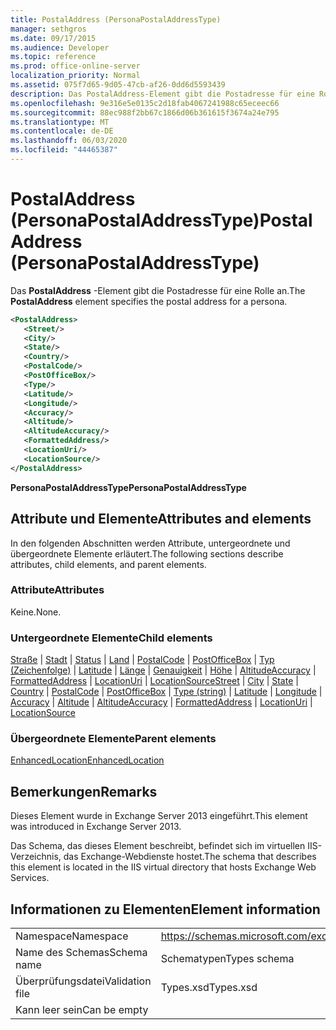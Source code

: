 ```yaml
---
title: PostalAddress (PersonaPostalAddressType)
manager: sethgros
ms.date: 09/17/2015
ms.audience: Developer
ms.topic: reference
ms.prod: office-online-server
localization_priority: Normal
ms.assetid: 075f7d65-9d05-47cb-af26-0dd6d5593439
description: Das PostalAddress-Element gibt die Postadresse für eine Rolle an.
ms.openlocfilehash: 9e316e5e0135c2d18fab4067241988c65eceec66
ms.sourcegitcommit: 88ec988f2bb67c1866d06b361615f3674a24e795
ms.translationtype: MT
ms.contentlocale: de-DE
ms.lasthandoff: 06/03/2020
ms.locfileid: "44465387"
---
```

# <a name="postaladdress-personapostaladdresstype"></a><span data-ttu-id="06543-103">PostalAddress (PersonaPostalAddressType)</span><span class="sxs-lookup"><span data-stu-id="06543-103">PostalAddress (PersonaPostalAddressType)</span></span>

<span data-ttu-id="06543-104">Das **PostalAddress** -Element gibt die Postadresse für eine Rolle an.</span><span class="sxs-lookup"><span data-stu-id="06543-104">The **PostalAddress** element specifies the postal address for a persona.</span></span> 
  
```XML
<PostalAddress>
   <Street/>
   <City/>
   <State/>
   <Country/>
   <PostalCode/>
   <PostOfficeBox/>
   <Type/>
   <Latitude/>
   <Longitude/>
   <Accuracy/>
   <Altitude/>
   <AltitudeAccuracy/>
   <FormattedAddress/>
   <LocationUri/>
   <LocationSource/>
</PostalAddress>
```

 <span data-ttu-id="06543-105">**PersonaPostalAddressType**</span><span class="sxs-lookup"><span data-stu-id="06543-105">**PersonaPostalAddressType**</span></span>
## <a name="attributes-and-elements"></a><span data-ttu-id="06543-106">Attribute und Elemente</span><span class="sxs-lookup"><span data-stu-id="06543-106">Attributes and elements</span></span>

<span data-ttu-id="06543-107">In den folgenden Abschnitten werden Attribute, untergeordnete und übergeordnete Elemente erläutert.</span><span class="sxs-lookup"><span data-stu-id="06543-107">The following sections describe attributes, child elements, and parent elements.</span></span>
  
### <a name="attributes"></a><span data-ttu-id="06543-108">Attribute</span><span class="sxs-lookup"><span data-stu-id="06543-108">Attributes</span></span>

<span data-ttu-id="06543-109">Keine.</span><span class="sxs-lookup"><span data-stu-id="06543-109">None.</span></span>
  
### <a name="child-elements"></a><span data-ttu-id="06543-110">Untergeordnete Elemente</span><span class="sxs-lookup"><span data-stu-id="06543-110">Child elements</span></span>

<span data-ttu-id="06543-111">[Straße](street.md)  |  [Stadt](city.md)  |  [Status](state-ex15websvcsotherref.md)  |  [Land](country.md)  |  [PostalCode](postalcode.md)  |  [PostOfficeBox](postofficebox.md)  |  [Typ (Zeichenfolge)](type-string.md)  |  [Latitude](latitude.md)  |  [Länge](longitude.md)  |  [Genauigkeit](accuracy.md)  |  [Höhe](altitude.md)  |  [AltitudeAccuracy](altitudeaccuracy.md)  |  [FormattedAddress](formattedaddress.md)  |  [LocationUri](locationuri.md)  |  [LocationSource](locationsource.md)</span><span class="sxs-lookup"><span data-stu-id="06543-111">[Street](street.md) | [City](city.md) | [State](state-ex15websvcsotherref.md) | [Country](country.md) | [PostalCode](postalcode.md) | [PostOfficeBox](postofficebox.md) | [Type (string)](type-string.md) | [Latitude](latitude.md) | [Longitude](longitude.md) | [Accuracy](accuracy.md) | [Altitude](altitude.md) | [AltitudeAccuracy](altitudeaccuracy.md) | [FormattedAddress](formattedaddress.md) | [LocationUri](locationuri.md) | [LocationSource](locationsource.md)</span></span>
  
### <a name="parent-elements"></a><span data-ttu-id="06543-112">Übergeordnete Elemente</span><span class="sxs-lookup"><span data-stu-id="06543-112">Parent elements</span></span>

[<span data-ttu-id="06543-113">EnhancedLocation</span><span class="sxs-lookup"><span data-stu-id="06543-113">EnhancedLocation</span></span>](enhancedlocation.md)
  
## <a name="remarks"></a><span data-ttu-id="06543-114">Bemerkungen</span><span class="sxs-lookup"><span data-stu-id="06543-114">Remarks</span></span>

<span data-ttu-id="06543-115">Dieses Element wurde in Exchange Server 2013 eingeführt.</span><span class="sxs-lookup"><span data-stu-id="06543-115">This element was introduced in Exchange Server 2013.</span></span>
  
<span data-ttu-id="06543-116">Das Schema, das dieses Element beschreibt, befindet sich im virtuellen IIS-Verzeichnis, das Exchange-Webdienste hostet.</span><span class="sxs-lookup"><span data-stu-id="06543-116">The schema that describes this element is located in the IIS virtual directory that hosts Exchange Web Services.</span></span>
  
## <a name="element-information"></a><span data-ttu-id="06543-117">Informationen zu Elementen</span><span class="sxs-lookup"><span data-stu-id="06543-117">Element information</span></span>

|||
|:-----|:-----|
|<span data-ttu-id="06543-118">Namespace</span><span class="sxs-lookup"><span data-stu-id="06543-118">Namespace</span></span>  <br/> |https://schemas.microsoft.com/exchange/services/2006/types  <br/> |
|<span data-ttu-id="06543-119">Name des Schemas</span><span class="sxs-lookup"><span data-stu-id="06543-119">Schema name</span></span>  <br/> |<span data-ttu-id="06543-120">Schematypen</span><span class="sxs-lookup"><span data-stu-id="06543-120">Types schema</span></span>  <br/> |
|<span data-ttu-id="06543-121">Überprüfungsdatei</span><span class="sxs-lookup"><span data-stu-id="06543-121">Validation file</span></span>  <br/> |<span data-ttu-id="06543-122">Types.xsd</span><span class="sxs-lookup"><span data-stu-id="06543-122">Types.xsd</span></span>  <br/> |
|<span data-ttu-id="06543-123">Kann leer sein</span><span class="sxs-lookup"><span data-stu-id="06543-123">Can be empty</span></span>  <br/> ||
   

